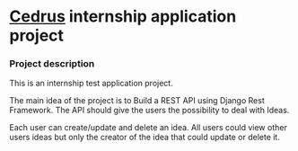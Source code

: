 # [Cedrus](https://www.cedrus.ma/) internship application project

### Project description
This is an internship test application project.

The main idea of the project is to Build a REST API using Django Rest Framework.
The API should give the users the possibility to deal with Ideas.

Each user can create/update and delete an idea. All users could view 
other users ideas but only the creator of the idea that could update or delete it.